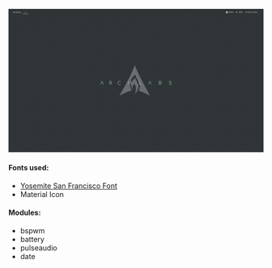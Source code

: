 ![](./screen.png)

#### Fonts used:
- [Yosemite San Francisco Font](https://github.com/supermarin/YosemiteSanFranciscoFont)
- Material Icon

#### Modules:
- bspwm
- battery
- pulseaudio
- date

